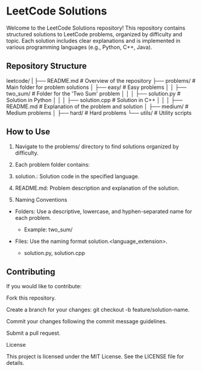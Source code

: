 # LeetCode Solutions

Welcome to the LeetCode Solutions repository! This repository contains structured solutions to LeetCode problems, organized by difficulty and topic. Each solution includes clear explanations and is implemented in various programming languages (e.g., Python, C++, Java).

## Repository Structure

leetcode/
|
├── README.md                # Overview of the repository
├── problems/                # Main folder for problem solutions
│   ├── easy/                # Easy problems
│   │   ├── two_sum/         # Folder for the 'Two Sum' problem
│   │   │   ├── solution.py  # Solution in Python
│   │   │   ├── solution.cpp # Solution in C++
│   │   │   ├── README.md    # Explanation of the problem and solution
│   ├── medium/              # Medium problems
│   ├── hard/                # Hard problems
└── utils/                   # Utility scripts

## How to Use

1. Navigate to the problems/ directory to find solutions organized by difficulty.

2. Each problem folder contains:

3. solution.<lang>: Solution code in the specified language.

4. README.md: Problem description and explanation of the solution.

5. Naming Conventions

- Folders: Use a descriptive, lowercase, and hyphen-separated name for each problem.
    - Example: two_sum/

- Files: Use the naming format solution.<language_extension>.
    - solution.py, solution.cpp

## Contributing

If you would like to contribute:

Fork this repository.

Create a branch for your changes: git checkout -b feature/solution-name.

Commit your changes following the commit message guidelines.

Submit a pull request.

License

This project is licensed under the MIT License. See the LICENSE file for details.